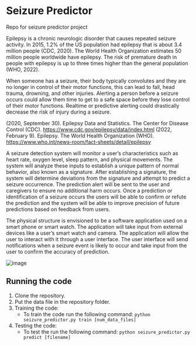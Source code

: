 # Seizure Predictor
Repo for seizure predictor project

Epilepsy is a chronic neurologic disorder that causes repeated seizure activity. In 2015, 1.2% of the US population had epilepsy that is about 3.4 million people (CDC, 2020). The World Health Organization estimates 50 million people worldwide have epilepsy. The risk of premature death in people with epilepsy is up to three times higher than the general population (WHO, 2022).

When someone has a seizure, their body typically convolutes and they are no longer in control of their motor functions, this can lead to fall, head trauma, drowning, and other injuries. Alerting a person before a seizure occurs could allow them time to get to a safe space before they lose control of their motor functions. Realtime or predictive alerting could drastically decrease the risk of injury during a seizure.  

(2020, September 30). Epilepsy Data and Statistics. The Center for Disease Control (CDC). https://www.cdc.gov/epilepsy/data/index.html
(2022, February 9). Epilepsy. The World Health Organization (WHO).  https://www.who.int/news-room/fact-sheets/detail/epilepsy

A seizure  detection system will monitor a user’s characteristics such as heart rate, oxygen level, sleep pattern, and physical movements. The system will analyze these inputs to establish a unique pattern of normal behavior, also known as a signature. After establishing a signature, the system will determine deviations from the signature and attempt to predict a seizure occurrence. The prediction alert will be sent to the user and caregivers to ensure no additional harm occurs. Once a prediction or identification of a seizure occurs the users will be able to confirm or refute the prediction and the system will be able to improve precision of future predictions based on feedback from users.  

The physical structure is envisioned to be a software application used on a smart phone or smart watch. The application will take input from external devices like a user’s smart watch and camera. The application will allow the user to interact with it through a user interface. The user interface will send notifications when a seizure event is likely to occur and take input from the user to confirm the accuracy of prediction. 

![image](https://user-images.githubusercontent.com/47536604/192046546-40715d8e-cee7-4586-aebf-7d0dc59523a5.png)

## Running the code
1. Clone the repository.
2. Put the data file in the repository folder.
3. Training the code:
    - To train the code run the following command: `python seizure_predictor.py train [num_data_files]`
4. Testing the code:
    - To test the run the following command: `python seizure_predictor.py predict [filename]`


